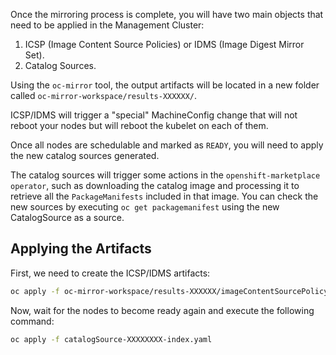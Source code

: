 Once the mirroring process is complete, you will have two main objects that need to be applied in the Management Cluster:

1. ICSP (Image Content Source Policies) or IDMS (Image Digest Mirror Set).
2. Catalog Sources.

Using the `oc-mirror` tool, the output artifacts will be located in a new folder called `oc-mirror-workspace/results-XXXXXX/`.

ICSP/IDMS will trigger a "special" MachineConfig change that will not reboot your nodes but will reboot the kubelet on each of them.

Once all nodes are schedulable and marked as `READY`, you will need to apply the new catalog sources generated.

The catalog sources will trigger some actions in the `openshift-marketplace operator`, such as downloading the catalog image and processing it to retrieve all the `PackageManifests` included in that image. You can check the new sources by executing `oc get packagemanifest` using the new CatalogSource as a source.

## Applying the Artifacts

First, we need to create the ICSP/IDMS artifacts:


```bash
oc apply -f oc-mirror-workspace/results-XXXXXX/imageContentSourcePolicy.yaml
```

Now, wait for the nodes to become ready again and execute the following command:

```bash
oc apply -f catalogSource-XXXXXXXX-index.yaml
```